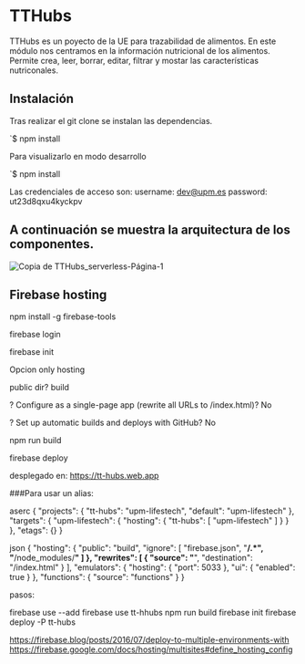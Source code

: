 # TTHubs

TTHubs es un poyecto de la UE para trazabilidad de alimentos. En este módulo nos centramos en la información nutricional de los alimentos. Permite crea, leer, borrar, editar, filtrar y mostar las características nutriconales.


## Instalación

Tras realizar el git clone se instalan las dependencias.

`$ npm install 

Para visualizarlo en modo desarrollo

`$ npm install 

Las credenciales de acceso son:
username: dev@upm.es
password: ut23d8qxu4kyckpv


## A continuación se muestra la arquitectura de los componentes.
![Copia de TTHubs_serverless-Página-1](https://user-images.githubusercontent.com/94869452/205166855-459a74dc-6420-482e-b3b3-249700986649.jpg)


## Firebase hosting

npm install -g firebase-tools

firebase login

firebase init

Opcion only hosting 

public dir? build

? Configure as a single-page app (rewrite all URLs to /index.html)? No

? Set up automatic builds and deploys with GitHub? No

npm run build

firebase deploy

desplegado en: https://tt-hubs.web.app

###Para usar un alias: 

aserc
{
  "projects": {
    "tt-hubs": "upm-lifestech",
    "default": "upm-lifestech"
  },
  "targets": {
    "upm-lifestech": {
      "hosting": {
        "tt-hubs": [
          "upm-lifestech"
        ]
      }
    }
  },
  "etags": {}
}

json
{
  "hosting": {
    "public": "build",
    "ignore": [
      "firebase.json",
      "**/.*",
      "**/node_modules/**"
    ]
  },
  "rewrites": [
    {
      "source": "**",
      "destination": "/index.html"
    }
  ],
  "emulators": {
    "hosting": {
      "port": 5033
    },
    "ui": {
      "enabled": true
    }
  },
  "functions": {
    "source": "functions"
  }
}


pasos:

firebase use --add
firebase use tt-hhubs
npm run build
firebase init
firebase deploy -P tt-hubs

https://firebase.blog/posts/2016/07/deploy-to-multiple-environments-with
https://firebase.google.com/docs/hosting/multisites#define_hosting_config

